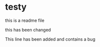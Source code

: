 # testy


this is a readme file


this has been changed

This line has been added and contains a bug